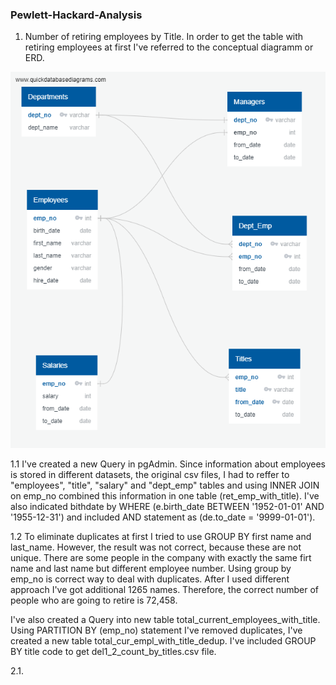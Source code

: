 ### Pewlett-Hackard-Analysis

1. Number of retiring employees by Title.
In order to get the table with retiring employees at first I've referred to the conceptual diagramm or ERD.

![Chart](EmployeeDB.PNG)

1.1 I've created a new Query in pgAdmin. Since information about employees is stored in different datasets, the original csv files, I had to reffer to "employees", "title", "salary" and "dept_emp" tables and using INNER JOIN on emp_no combined this information in one table (ret_emp_with_title). I've also indicated bithdate by WHERE (e.birth_date BETWEEN '1952-01-01' AND '1955-12-31') and included AND statement as (de.to_date = '9999-01-01').

1.2 To eliminate duplicates at first I tried to use GROUP BY first name and last_name. However, the result was not correct, because these are not unique. There are some people in the company with exactly the same firt name and last name but different employee number.
Using group by emp_no is correct way to deal with duplicates. After I used different approach I've got additional 1265 names.
Therefore, the correct number of people who are going to retire is 72,458.


I've also created a Query into new table total_current_employees_with_title.
Using PARTITION BY (emp_no) statement I've removed duplicates, I've created a new table total_cur_empl_with_title_dedup.
I've included GROUP BY title code to get del1_2_count_by_titles.csv file.

2.1.




